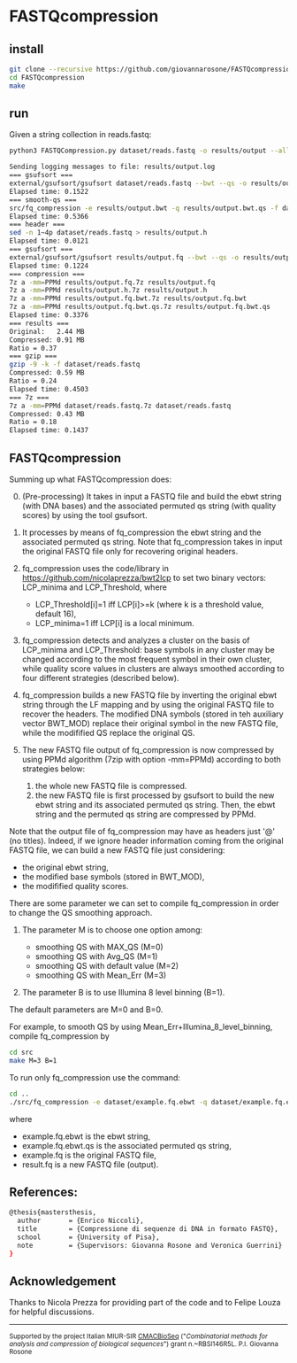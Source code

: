 # FASTQcompression

## install

```sh
git clone --recursive https://github.com/giovannarosone/FASTQcompression.git 
cd FASTQcompression
make
```

## run

Given a string collection in reads.fastq:

```sh
python3 FASTQCompression.py dataset/reads.fastq -o results/output --all
```

```sh
Sending logging messages to file: results/output.log
=== gsufsort ===
external/gsufsort/gsufsort dataset/reads.fastq --bwt --qs -o results/output
Elapsed time: 0.1522
=== smooth-qs ===
src/fq_compression -e results/output.bwt -q results/output.bwt.qs -f dataset/reads.fastq -o results/output.fq
Elapsed time: 0.5366
=== header ===
sed -n 1~4p dataset/reads.fastq > results/output.h
Elapsed time: 0.0121
=== gsufsort ===
external/gsufsort/gsufsort results/output.fq --bwt --qs -o results/output.fq
Elapsed time: 0.1224
=== compression ===
7z a -mm=PPMd results/output.fq.7z results/output.fq
7z a -mm=PPMd results/output.h.7z results/output.h
7z a -mm=PPMd results/output.fq.bwt.7z results/output.fq.bwt
7z a -mm=PPMd results/output.fq.bwt.qs.7z results/output.fq.bwt.qs
Elapsed time: 0.3376
=== results ===
Original:	2.44 MB
Compressed:	0.91 MB
Ratio = 0.37
=== gzip ===
gzip -9 -k -f dataset/reads.fastq
Compressed:	0.59 MB
Ratio = 0.24
Elapsed time: 0.4503
=== 7z ===
7z a -mm=PPMd dataset/reads.fastq.7z dataset/reads.fastq
Compressed:	0.43 MB
Ratio = 0.18
Elapsed time: 0.1437
```


## FASTQcompression

Summing up what FASTQcompression does:

0. (Pre-processing) It takes in input a FASTQ file and build the ebwt string (with DNA bases) and the associated permuted qs string (with quality scores) by using the tool gsufsort.

1. It processes by means of fq_compression the ebwt string and the associated permuted qs string. Note that fq_compression takes in input the original FASTQ file only for recovering original headers.

2. fq_compression uses the code/library in https://github.com/nicolaprezza/bwt2lcp to set two binary vectors: 
LCP_minima and LCP_Threshold, where
    - LCP_Threshold[i]=1 iff LCP[i]>=k (where k is a threshold value, default 16),
    - LCP_minima=1 iff LCP[i] is a local minimum.

3. fq_compression detects and analyzes a cluster on the basis of LCP_minima and LCP_Threshold:
base symbols in any cluster may be changed according to the most frequent symbol in their own cluster, while quality score values in clusters are always smoothed according to four different strategies (described below).

4. fq_compression builds a new FASTQ file by inverting the original ebwt string through the LF mapping and by using the original FASTQ file to recover the headers.
The modified DNA symbols (stored in teh auxiliary vector BWT_MOD) replace their original symbol in the new FASTQ file, while the modifified QS replace the original QS. 

5. The new FASTQ file output of fq_compression is now compressed by using PPMd algorithm (7zip with option -mm=PPMd) according to both strategies below:
   1) the whole new FASTQ file is compressed.
   2) the new FASTQ file is first processed by gsufsort to build the new ebwt string and its associated permuted qs string. Then, the ebwt string and the permuted qs string are compressed by PPMd.
   
Note that the output file of fq_compression may have as headers just '@' (no titles). Indeed, if we ignore header information coming from the original FASTQ file, we can build a new FASTQ file just considering:
- the original ebwt string,
- the modified base symbols (stored in BWT_MOD),
- the modifified quality scores.

There are some parameter we can set to compile fq_compression in order to change the QS smoothing approach.

1) The parameter M is to choose one option among:
    - smoothing QS with MAX_QS (M=0)
    - smoothing QS with Avg_QS (M=1)
    - smoothing QS with default value (M=2)
    - smoothing QS with Mean_Err (M=3)
  
2) The parameter B is to use Illumina 8 level binning (B=1).

The default parameters are M=0 and B=0.

For example, to smooth QS by using Mean_Err+Illumina_8_level_binning, compile fq_compression by

```sh
cd src
make M=3 B=1
```
To run only fq_compression use the command:

```sh
cd ..
./src/fq_compression -e dataset/example.fq.ebwt -q dataset/example.fq.ebwt.qs -f dataset/example.fq -o result.fq
```
where
- example.fq.ebwt is the ebwt string,
- example.fq.ebwt.qs is the associated permuted qs string,
- example.fq is the original FASTQ file,
- result.fq is a new FASTQ file (output).




## References:

```sh
@thesis{mastersthesis,
  author       = {Enrico Niccoli}, 
  title        = {Compressione di sequenze di DNA in formato FASTQ},
  school       = {University of Pisa},
  note         = {Supervisors: Giovanna Rosone and Veronica Guerrini}
}
```

## Acknowledgement

Thanks to Nicola Prezza for providing part of the code and to Felipe Louza for helpful discussions.

---
<small> Supported by the project Italian MIUR-SIR [CMACBioSeq][240fb5f5] ("_Combinatorial methods for analysis and compression of biological sequences_") grant n.~RBSI146R5L. P.I. Giovanna Rosone</small>

[240fb5f5]: http://pages.di.unipi.it/rosone/CMACBioSeq.html
